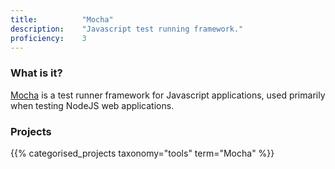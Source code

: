 ```yaml
---
title: 			"Mocha"
description: 	"Javascript test running framework."
proficiency:	3
---
```


### What is it?
[Mocha](https://mochajs.org/) is a test runner framework for Javascript applications, used primarily when testing NodeJS web applications.

### Projects
{{% categorised_projects taxonomy="tools" term="Mocha" %}}